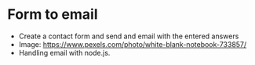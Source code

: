 # Form to email
- Create a contact form and send and email with the entered answers
- Image: https://www.pexels.com/photo/white-blank-notebook-733857/
- Handling email with node.js.